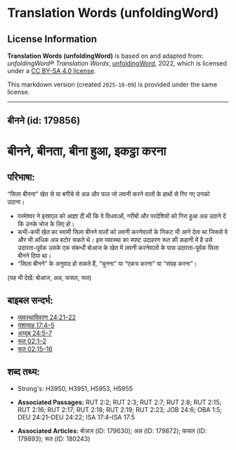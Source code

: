 # Translation Words (unfoldingWord)

## License Information

**Translation Words (unfoldingWord)** is based on and adapted from: _unfoldingWord® Translation Words_, [unfoldingWord](https://unfoldingword.org/utw), 2022, which is licensed under a [CC BY-SA 4.0 license](https://creativecommons.org/licenses/by-sa/4.0/legalcode.en).

This markdown version (created `2025-10-09`) is provided under the same license.



--------------------------------

## बीनने (id: 179856)

बीनने, बीनता, बीना हुआ, इकट्ठा करना
===================================

परिभाषा:
--------

“सिला बीनना” खेत से या बगीचे से अन्न और फल जो लवनी करने वालों के हाथों से गिर गए उनको उठाना।

* परमेश्वर ने इस्राएल को आज्ञा दी थी कि वे विधवाओं, गरीबों और परदेशियों को गिरा हुआ अन्न उठाने दें कि उनके भोज के लिए हो।
* कभी\-कभी खेत का स्वामी सिला बीनने वालों को लवनी करनेवालों के निकट भी आने देता था जिससे वे और भी अधिक अन्न बटोर सकते थे। इस व्यवस्था का स्पष्ट उदाहरण रूत की कहानी में है उसे उदारता\-पूर्वक उसके एक संबन्धी बोआज के खेत में लवनी करनेवालों के पास उदारता\-पूर्वक सिला बीनने दिया था।
* “सिला बीनने” के अनुवाद हो सकते हैं, “चुनना” या “एकत्र करना” या “संग्रह करना”।

(यह भी देखें: बोआज, अन्न, फसल, रूत)

बाइबल सन्दर्भ:
--------------

* [व्यवस्थाविवरण 24:21–22](https://ref.ly/Deut24:21-Deut24:22)
* [यशायाह 17:4–5](https://ref.ly/Isa17:4-Isa17:5)
* [अय्यूब 24:5–7](https://ref.ly/Job24:5-Job24:7)
* [रूत 02:1–2](https://ref.ly/Ruth2:1-Ruth2:2)
* [रूत 02:15–16](https://ref.ly/Ruth2:15-Ruth2:16)

शब्द तथ्य:
----------

* Strong's: H3950, H3951, H5953, H5955

* **Associated Passages:** RUT 2:2; RUT 2:3; RUT 2:7; RUT 2:8; RUT 2:15; RUT 2:16; RUT 2:17; RUT 2:18; RUT 2:19; RUT 2:23; JOB 24:6; OBA 1:5; DEU 24:21–DEU 24:22; ISA 17:4–ISA 17:5
* **Associated Articles:** बोअज़ (ID: 179630); अन्न (ID: 179872); फसल (ID: 179893); रूत (ID: 180243)

